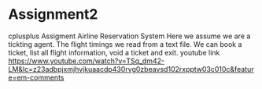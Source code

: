 # Assignment2
cplusplus Assigment Airline Reservation System
Here we assume we are a tickting agent. The flight timings we read from a text file. We can book a ticket, list all flight information, void a ticket and exit. 
youtube link https://www.youtube.com/watch?v=TSq_dm42-LM&lc=z23adbpjxmjhvjkuaacdp430rvg0zbeavsd102rxpptw03c010c&feature=em-comments

